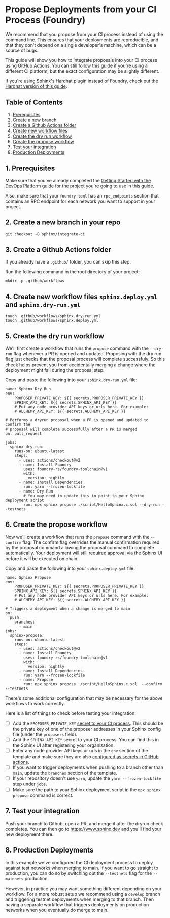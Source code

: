 # Propose Deployments from your CI Process (Foundry)

We recommend that you propose from your CI process instead of using the command line. This ensures that your deployments are reproducible, and that they don't depend on a single developer's machine, which can be a source of bugs.

This guide will show you how to integrate proposals into your CI process using GitHub Actions. You can still follow this guide if you're using a different CI platform, but the exact configuration may be slightly different.

If you're using Sphinx's Hardhat plugin instead of Foundry, check out the [Hardhat version of this guide](https://github.com/sphinx-labs/sphinx/blob/develop/docs/ci-hardhat-proposals.md).

## Table of Contents

1. [Prerequisites](#1-prerequisites)
2. [Create a new branch](#2-create-a-new-branch-in-your-repo)
3. [Create a Github Actions folder](#3-create-a-github-actions-folder)
4. [Create new workflow files](#4-create-new-workflow-files-sphinxdeployyml-and-sphinxdry-runyml)
5. [Create the dry run workflow](#5-create-the-dry-run-workflow)
6. [Create the propose workflow](#6-create-the-propose-workflow)
7. [Test your integration](#7-test-your-integration)
8. [Production Deployments](#8-production-deployments)

## 1. Prerequisites

Make sure that you've already completed the [Getting Started with the DevOps Platform](https://github.com/sphinx-labs/sphinx/blob/develop/docs/ops-foundry-getting-started.md) guide for the project you're going to use in this guide.

Also, make sure that your `foundry.toml` has an `rpc_endpoints` section that contains an RPC endpoint for each network you want to support in your project.

## 2. Create a new branch in your repo

```
git checkout -B sphinx/integrate-ci
```

## 3. Create a Github Actions folder

If you already have a `.github/` folder, you can skip this step.

Run the following command in the root directory of your project:

```
mkdir -p .github/workflows
```

## 4. Create new workflow files `sphinx.deploy.yml` and `sphinx.dry-run.yml`

```
touch .github/workflows/sphinx.dry-run.yml
touch .github/workflows/sphinx.deploy.yml
```

## 5. Create the dry run workflow
We'll first create a workflow that runs the `propose` command with the `--dry-run` flag whenever a PR is opened and updated. Proposing with the dry run flag just checks that the proposal process will complete successfuly. So this check helps prevent you from accidentally merging a change where the deployment might fail during the proposal step.

Copy and paste the following into your `sphinx.dry-run.yml` file:

```
name: Sphinx Dry Run
env:
    PROPOSER_PRIVATE_KEY: ${{ secrets.PROPOSER_PRIVATE_KEY }}
    SPHINX_API_KEY: ${{ secrets.SPHINX_API_KEY }}
    # Put any node provider API keys or urls here. For example:
    # ALCHEMY_API_KEY: ${{ secrets.ALCHEMY_API_KEY }}

# Performs a dryrun proposal when a PR is opened and updated to confirm the
# proposal will complete successfully after a PR is merged
on: pull_request

jobs:
  sphinx-dry-run:
    runs-on: ubuntu-latest
    steps:
      - uses: actions/checkout@v2
      - name: Install Foundry
        uses: foundry-rs/foundry-toolchain@v1
        with:
          version: nightly
      - name: Install Dependencies
        run: yarn --frozen-lockfile
      - name: Dry Run
        # You may need to update this to point to your Sphinx deployment script
        run: npx sphinx propose ./script/HelloSphinx.c.sol --dry-run --testnets
```

## 6. Create the propose workflow
Now we'll create a workflow that runs the `propose` command with the `--confirm` flag. The confirm flag overrides the manual confirmation required by the proposal command allowing the proposal command to complete automatically. Your deployment will still required approval via the Sphinx UI before it will be executed on chain.

Copy and paste the following into your `sphinx.deploy.yml` file:

```
name: Sphinx Propose
env:
    PROPOSER_PRIVATE_KEY: ${{ secrets.PROPOSER_PRIVATE_KEY }}
    SPHINX_API_KEY: ${{ secrets.SPHINX_API_KEY }}
    # Put any node provider API keys or urls here. For example:
    # ALCHEMY_API_KEY: ${{ secrets.ALCHEMY_API_KEY }}

# Triggers a deployment when a change is merged to main
on:
  push:
    branches:
      - main
jobs:
  sphinx-propose:
    runs-on: ubuntu-latest
    steps:
      - uses: actions/checkout@v2
      - name: Install Foundry
        uses: foundry-rs/foundry-toolchain@v1
        with:
          version: nightly
      - name: Install Dependencies
        run: yarn --frozen-lockfile
      - name: Propose
        run: npx sphinx propose ./script/HelloSphinx.c.sol  --confirm --testnets
```

There's some additional configuration that may be necessary for the above workflows to work correctly.

Here is a list of things to check before testing your integration:
- [ ] Add the `PROPOSER_PRIVATE_KEY` [secret to your CI process](https://docs.github.com/en/actions/security-guides/encrypted-secrets#creating-encrypted-secrets-for-a-repository). This should be the private key of one of the proposer addresses in your Sphinx config file (under the `proposers` field).
- [ ] Add the `SPHINX_API_KEY` secret to your CI process. You can find this in the Sphinx UI after registering your organization.
- [ ] Enter any node provider API keys or urls in the `env` section of the template and make sure they are also [configured as secrets in GitHub actions](https://docs.github.com/en/actions/security-guides/encrypted-secrets#creating-encrypted-secrets-for-a-repository).
- [ ] If you want to trigger deployments when pushing to a branch other than `main`, update the `branches` section of the template.
- [ ] If your repository doesn't use `yarn`, update the `yarn --frozen-lockfile` step under `jobs`.
- [ ] Make sure the path to your Sphinx deployment script in the `npx sphinx propose` command is correct.

## 7. Test your integration

Push your branch to Github, open a PR, and merge it after the dryrun check completes. You can then go to https://www.sphinx.dev and you'll find your new deployment there.

## 8. Production Deployments
In this example we've configured the CI deployment process to deploy against test networks when merging to main. If you want to go straight to production, you can do so by switching out the `--testnets` flag for the `--mainnets` production.

However, in practice you may want something different depending on your workflow. For a more robust setup we recommend using a `develop` branch and triggering testnet deployments when merging to that branch. Then having a separate workflow that triggers deployments on production networks when you eventually do merge to main.
